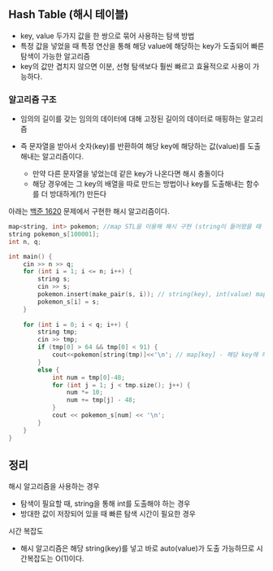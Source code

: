 ## Hash Table (해시 테이블)
- key, value 두가지 값을 한 쌍으로 묶어 사용하는 탐색 방법
- 특정 값을 넣었을 때 특정 연산을 통해 해당 value에 해당하는 key가 도출되어 빠른 탐색이 가능한 알고리즘
- key의 값만 겹치지 않으면 이분, 선형 탐색보다 훨씬 빠르고 효율적으로 사용이 가능하다.

### 알고리즘 구조
- 임의의 길이를 갖는 임의의 데이터에 대해 고정된 길이의 데이터로 매핑하는 알고리즘

- 즉 문자열을 받아서 숫자(key)를 반환하여 해당 key에 해당하는 값(value)를 도출해내는 알고리즘이다.
  - 만약 다른 문자열을 넣었는데 같은 key가 나온다면 해시 충돌이다
  - 해당 경우에는 그 key의 배열을 따로 만드는 방법이나 key를 도출해내는 함수를 더 방대하게(?) 만든다

아래는 [백준 1620](https://www.acmicpc.net/problem/1620) 문제에서 구현한 해시 알고리즘이다. 
```C
map<string, int> pokemon; //map STL을 이용해 해시 구현 (string이 들어왔을 때 번호(key)를 도출하기 위함)
string pokemon_s[100001]; 
int n, q;

int main() {
	cin >> n >> q;
	for (int i = 1; i <= n; i++) {
		string s;
		cin >> s;
		pokemon.insert(make_pair(s, i)); // string(key), int(value) map에 삽입
		pokemon_s[i] = s;
	}
	
	for (int i = 0; i < q; i++) {
		string tmp;
		cin >> tmp;
		if (tmp[0] > 64 && tmp[0] < 91) {
			cout<<pokemon[string(tmp)]<<'\n'; // map[key] - 해당 key에 해당하는 value 호출
		}
		else {
			int num = tmp[0]-48;
			for (int j = 1; j < tmp.size(); j++) {
				num *= 10;
				num += tmp[j] - 48;
			}
			cout << pokemon_s[num] << '\n';
		}
	}
}
```

## 정리
해시 알고리즘을 사용하는 경우
- 탐색이 필요할 때, string을 통해 int를 도출해야 하는 경우
- 방대한 값이 저장되어 있을 때 빠른 탐색 시간이 필요한 경우

시간 복잡도
- 해시 알고리즘은 해당 string(key)를 넣고 바로 auto(value)가 도출 가능하므로 시간복잡도는 O(1)이다.
